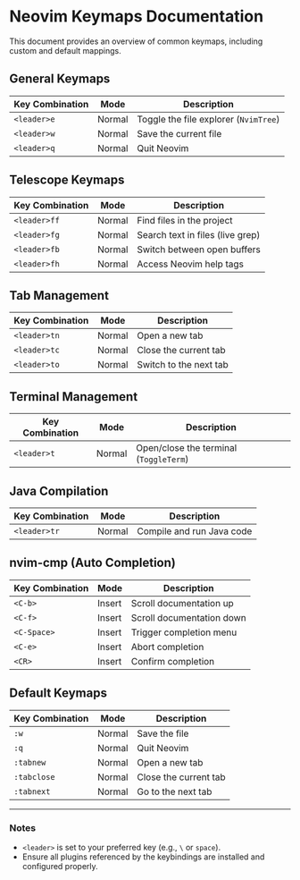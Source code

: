 # Neovim Keymaps Documentation

This document provides an overview of common keymaps, including custom and default mappings.

## General Keymaps
| Key Combination     | Mode  | Description                         |
|---------------------|-------|-------------------------------------|
| `<leader>e`         | Normal| Toggle the file explorer (`NvimTree`)|
| `<leader>w`         | Normal| Save the current file               |
| `<leader>q`         | Normal| Quit Neovim                         |

## Telescope Keymaps
| Key Combination     | Mode  | Description                         |
|---------------------|-------|-------------------------------------|
| `<leader>ff`        | Normal| Find files in the project           |
| `<leader>fg`        | Normal| Search text in files (live grep)    |
| `<leader>fb`        | Normal| Switch between open buffers         |
| `<leader>fh`        | Normal| Access Neovim help tags             |

## Tab Management
| Key Combination     | Mode  | Description                         |
|---------------------|-------|-------------------------------------|
| `<leader>tn`        | Normal| Open a new tab                      |
| `<leader>tc`        | Normal| Close the current tab               |
| `<leader>to`        | Normal| Switch to the next tab              |

## Terminal Management
| Key Combination     | Mode  | Description                         |
|---------------------|-------|-------------------------------------|
| `<leader>t`         | Normal| Open/close the terminal (`ToggleTerm`) |

## Java Compilation
| Key Combination     | Mode  | Description                         |
|---------------------|-------|-------------------------------------|
| `<leader>tr`        | Normal| Compile and run Java code           |

## nvim-cmp (Auto Completion)
| Key Combination     | Mode  | Description                         |
|---------------------|-------|-------------------------------------|
| `<C-b>`             | Insert| Scroll documentation up            |
| `<C-f>`             | Insert| Scroll documentation down          |
| `<C-Space>`         | Insert| Trigger completion menu            |
| `<C-e>`             | Insert| Abort completion                   |
| `<CR>`              | Insert| Confirm completion                 |

## Default Keymaps
| Key Combination     | Mode  | Description                         |
|---------------------|-------|-------------------------------------|
| `:w`                | Normal| Save the file                      |
| `:q`                | Normal| Quit Neovim                        |
| `:tabnew`           | Normal| Open a new tab                     |
| `:tabclose`         | Normal| Close the current tab              |
| `:tabnext`          | Normal| Go to the next tab                 |

---

### Notes
- `<leader>` is set to your preferred key (e.g., `\` or `space`).
- Ensure all plugins referenced by the keybindings are installed and configured properly.

